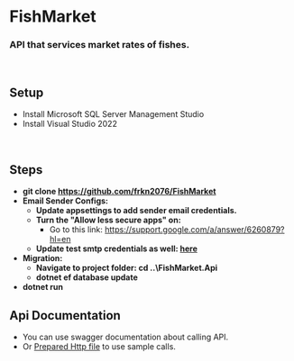 # FishMarket

### API that services market rates of fishes.

<br>

## Setup
* Install Microsoft SQL Server Management Studio
* Install Visual Studio 2022

<br>

## Steps
* **git clone https://github.com/frkn2076/FishMarket**
* **Email Sender Configs:**
  * **Update appsettings to add sender email credentials.**
  * **Turn the "Allow less secure apps" on:**
    * Go to this link: https://support.google.com/a/answer/6260879?hl=en
  * **Update test smtp credentials as well: [here](https://github.com/frkn2076/FishMarket/blob/3540396fb6b3f9f2eb815d152b9b96f4c764e061/FishMarket.Test/ServiceTests/ServiceTestBuilder.cs#L19C17-L23C18)**
* **Migration:**
  * **Navigate to project folder: cd ..\FishMarket.Api**
  * **dotnet ef database update**
* **dotnet run**

## Api Documentation
* You can use swagger documentation about calling API.
* Or [Prepared Http file](https://github.com/frkn2076/FishMarket/blob/develop/FishMarket.Api/FishMarket.API.http) to use sample calls.
